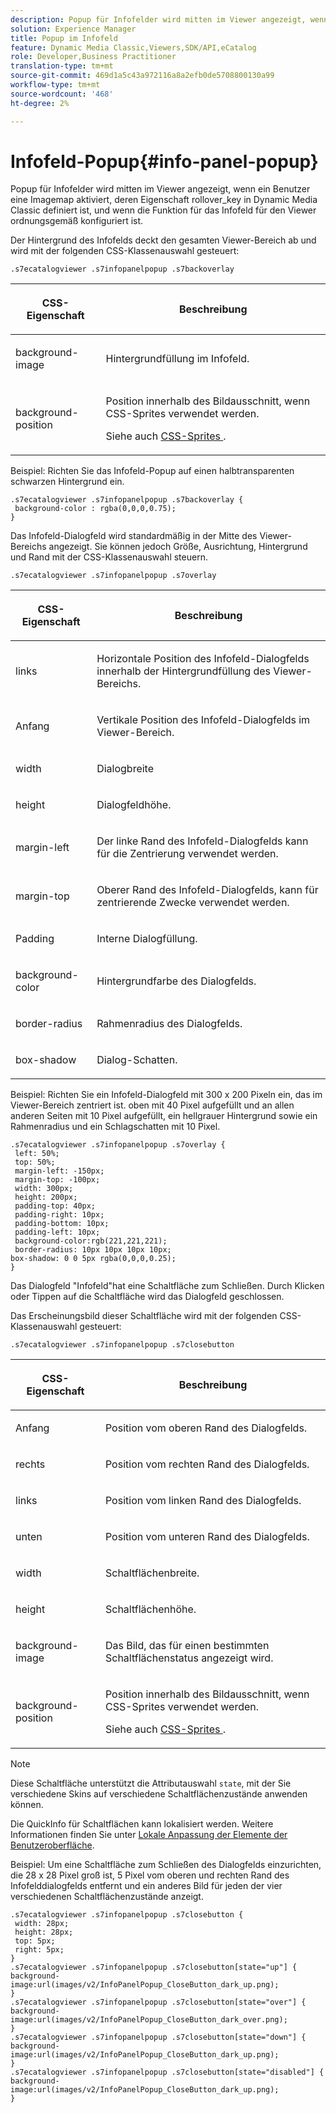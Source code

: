 ```yaml
---
description: Popup für Infofelder wird mitten im Viewer angezeigt, wenn ein Benutzer eine Imagemap aktiviert, deren Eigenschaft rollover_key in Dynamic Media Classic definiert ist, und wenn die Funktion für das Infofeld für den Viewer ordnungsgemäß konfiguriert ist.
solution: Experience Manager
title: Popup im Infofeld
feature: Dynamic Media Classic,Viewers,SDK/API,eCatalog
role: Developer,Business Practitioner
translation-type: tm+mt
source-git-commit: 469d1a5c43a972116a8a2efb0de5708800130a99
workflow-type: tm+mt
source-wordcount: '468'
ht-degree: 2%

---
```



# Infofeld-Popup{#info-panel-popup}

Popup für Infofelder wird mitten im Viewer angezeigt, wenn ein Benutzer eine Imagemap aktiviert, deren Eigenschaft rollover_key in Dynamic Media Classic definiert ist, und wenn die Funktion für das Infofeld für den Viewer ordnungsgemäß konfiguriert ist.

Der Hintergrund des Infofelds deckt den gesamten Viewer-Bereich ab und wird mit der folgenden CSS-Klassenauswahl gesteuert:

`.s7ecatalogviewer .s7infopanelpopup .s7backoverlay`

<table id="table_94EE3F5BBE4547C0B4943471CEE7EDE4"> 
 <thead> 
  <tr> 
   <th colname="col1" class="entry"> <p> CSS-Eigenschaft </p> </th> 
   <th colname="col2" class="entry"> <p>Beschreibung </p> </th> 
  </tr> 
 </thead>
 <tbody> 
  <tr> 
   <td colname="col1"> <p> <span class="codeph"> background-image  </span> </p> </td> 
   <td colname="col2"> <p>Hintergrundfüllung im Infofeld. </p> </td> 
  </tr> 
  <tr> 
   <td colname="col1"> <p> <span class="codeph"> background-position  </span> </p> </td> 
   <td colname="col2"> <p> Position innerhalb des Bildausschnitt, wenn CSS-Sprites verwendet werden. </p> <p>Siehe auch <a href="../../../c-html5-s7-aem-asset-viewers/c-html5-20-ecatalog-viewer-about/c-html5-20-ecatalog-viewer-customizingviewer/c-html5-20-ecatalog-viewer-customizingviewer.md#section-9d570f95eb2443aca74c1b02f6e89aff" format="dita" scope="local"> CSS-Sprites </a>. </p> </td> 
  </tr> 
 </tbody> 
</table>

Beispiel: Richten Sie das Infofeld-Popup auf einen halbtransparenten schwarzen Hintergrund ein.

```
.s7ecatalogviewer .s7infopanelpopup .s7backoverlay { 
 background-color : rgba(0,0,0,0.75); 
}
```

Das Infofeld-Dialogfeld wird standardmäßig in der Mitte des Viewer-Bereichs angezeigt. Sie können jedoch Größe, Ausrichtung, Hintergrund und Rand mit der CSS-Klassenauswahl steuern.

`.s7ecatalogviewer .s7infopanelpopup .s7overlay`

<table id="table_4E666A03A3D44CEEA72225113553AB3F"> 
 <thead> 
  <tr> 
   <th colname="col1" class="entry"> <p> CSS-Eigenschaft </p> </th> 
   <th colname="col2" class="entry"> <p>Beschreibung </p> </th> 
  </tr> 
 </thead>
 <tbody> 
  <tr> 
   <td colname="col1"> <p> <span class="codeph"> links </span> </p> </td> 
   <td colname="col2"> <p>Horizontale Position des Infofeld-Dialogfelds innerhalb der Hintergrundfüllung des Viewer-Bereichs. </p> </td> 
  </tr> 
  <tr> 
   <td colname="col1"> <p> <span class="codeph"> Anfang </span> </p> </td> 
   <td colname="col2"> <p>Vertikale Position des Infofeld-Dialogfelds im Viewer-Bereich. </p> </td> 
  </tr> 
  <tr> 
   <td colname="col1"> <p> <span class="codeph"> width </span> </p> </td> 
   <td colname="col2"> <p>Dialogbreite </p> </td> 
  </tr> 
  <tr> 
   <td colname="col1"> <p> <span class="codeph"> height </span> </p> </td> 
   <td colname="col2"> <p>Dialogfeldhöhe. </p> </td> 
  </tr> 
  <tr> 
   <td colname="col1"> <p> <span class="codeph"> margin-left  </span> </p> </td> 
   <td colname="col2"> <p>Der linke Rand des Infofeld-Dialogfelds kann für die Zentrierung verwendet werden. </p> </td> 
  </tr> 
  <tr> 
   <td colname="col1"> <p> <span class="codeph"> margin-top  </span> </p> </td> 
   <td colname="col2"> <p>Oberer Rand des Infofeld-Dialogfelds, kann für zentrierende Zwecke verwendet werden. </p> </td> 
  </tr> 
  <tr> 
   <td colname="col1"> <p> <span class="codeph"> Padding </span> </p> </td> 
   <td colname="col2"> <p>Interne Dialogfüllung. </p> </td> 
  </tr> 
  <tr> 
   <td colname="col1"> <p> <span class="codeph"> background-color  </span> </p> </td> 
   <td colname="col2"> <p>Hintergrundfarbe des Dialogfelds. </p> </td> 
  </tr> 
  <tr> 
   <td colname="col1"> <p> <span class="codeph"> border-radius  </span> </p> </td> 
   <td colname="col2"> <p>Rahmenradius des Dialogfelds. </p> </td> 
  </tr> 
  <tr> 
   <td colname="col1"> <p> <span class="codeph"> box-shadow  </span> </p> </td> 
   <td colname="col2"> <p>Dialog-Schatten. </p> </td> 
  </tr> 
 </tbody> 
</table>

Beispiel: Richten Sie ein Infofeld-Dialogfeld mit 300 x 200 Pixeln ein, das im Viewer-Bereich zentriert ist. oben mit 40 Pixel aufgefüllt und an allen anderen Seiten mit 10 Pixel aufgefüllt, ein hellgrauer Hintergrund sowie ein Rahmenradius und ein Schlagschatten mit 10 Pixel.

```
.s7ecatalogviewer .s7infopanelpopup .s7overlay { 
 left: 50%; 
 top: 50%; 
 margin-left: -150px; 
 margin-top: -100px; 
 width: 300px; 
 height: 200px; 
 padding-top: 40px; 
 padding-right: 10px; 
 padding-bottom: 10px; 
 padding-left: 10px; 
 background-color:rgb(221,221,221); 
 border-radius: 10px 10px 10px 10px; 
box-shadow: 0 0 5px rgba(0,0,0,0.25);  
}
```

Das Dialogfeld &quot;Infofeld&quot;hat eine Schaltfläche zum Schließen. Durch Klicken oder Tippen auf die Schaltfläche wird das Dialogfeld geschlossen.

Das Erscheinungsbild dieser Schaltfläche wird mit der folgenden CSS-Klassenauswahl gesteuert:

`.s7ecatalogviewer .s7infopanelpopup .s7closebutton`

<table id="table_2C8D322F57114A72B43053CB4539C65C"> 
 <thead> 
  <tr> 
   <th colname="col1" class="entry"> <p> CSS-Eigenschaft </p> </th> 
   <th colname="col2" class="entry"> <p>Beschreibung </p> </th> 
  </tr> 
 </thead>
 <tbody> 
  <tr> 
   <td colname="col1"> <p> <span class="codeph"> Anfang </span> </p> </td> 
   <td colname="col2"> <p>Position vom oberen Rand des Dialogfelds. </p> </td> 
  </tr> 
  <tr> 
   <td colname="col1"> <p> <span class="codeph"> rechts </span> </p> </td> 
   <td colname="col2"> <p>Position vom rechten Rand des Dialogfelds. </p> </td> 
  </tr> 
  <tr> 
   <td colname="col1"> <p> <span class="codeph"> links </span> </p> </td> 
   <td colname="col2"> <p>Position vom linken Rand des Dialogfelds. </p> </td> 
  </tr> 
  <tr> 
   <td colname="col1"> <p> <span class="codeph"> unten </span> </p> </td> 
   <td colname="col2"> <p>Position vom unteren Rand des Dialogfelds. </p> </td> 
  </tr> 
  <tr> 
   <td colname="col1"> <p> <span class="codeph"> width  </span> </p> </td> 
   <td colname="col2"> <p>Schaltflächenbreite. </p> </td> 
  </tr> 
  <tr> 
   <td colname="col1"> <p> <span class="codeph"> height  </span> </p> </td> 
   <td colname="col2"> <p>Schaltflächenhöhe. </p> </td> 
  </tr> 
  <tr> 
   <td colname="col1"> <p> <span class="codeph"> background-image  </span> </p> </td> 
   <td colname="col2"> <p>Das Bild, das für einen bestimmten Schaltflächenstatus angezeigt wird. </p> </td> 
  </tr> 
  <tr> 
   <td colname="col1"> <p> <span class="codeph"> background-position  </span> </p> </td> 
   <td colname="col2"> <p> Position innerhalb des Bildausschnitt, wenn CSS-Sprites verwendet werden. </p> <p>Siehe auch <a href="../../../c-html5-s7-aem-asset-viewers/c-html5-20-ecatalog-viewer-about/c-html5-20-ecatalog-viewer-customizingviewer/c-html5-20-ecatalog-viewer-customizingviewer.md#section-9d570f95eb2443aca74c1b02f6e89aff" format="dita" scope="local"> CSS-Sprites </a>. </p> </td> 
  </tr> 
 </tbody> 
</table>

>[!NOTE]
>
>Diese Schaltfläche unterstützt die Attributauswahl `state`, mit der Sie verschiedene Skins auf verschiedene Schaltflächenzustände anwenden können.

Die QuickInfo für Schaltflächen kann lokalisiert werden. Weitere Informationen finden Sie unter [Lokale Anpassung der Elemente der Benutzeroberfläche](../../../c-html5-s7-aem-asset-viewers/c-html5-20-ecatalog-viewer-about/c-html5-20-ecatalog-viewer-localization.md#concept-cbfc39344c494eb7b9f6a272cff0cc74).

Beispiel: Um eine Schaltfläche zum Schließen des Dialogfelds einzurichten, die 28 x 28 Pixel groß ist, 5 Pixel vom oberen und rechten Rand des Infofelddialogfelds entfernt und ein anderes Bild für jeden der vier verschiedenen Schaltflächenzustände anzeigt.

```
.s7ecatalogviewer .s7infopanelpopup .s7closebutton { 
 width: 28px; 
 height: 28px; 
 top: 5px; 
 right: 5px; 
} 
.s7ecatalogviewer .s7infopanelpopup .s7closebutton[state="up"] { 
background-image:url(images/v2/InfoPanelPopup_CloseButton_dark_up.png); 
} 
.s7ecatalogviewer .s7infopanelpopup .s7closebutton[state="over"] { 
background-image:url(images/v2/InfoPanelPopup_CloseButton_dark_over.png); 
} 
.s7ecatalogviewer .s7infopanelpopup .s7closebutton[state="down"] { 
background-image:url(images/v2/InfoPanelPopup_CloseButton_dark_up.png); 
} 
.s7ecatalogviewer .s7infopanelpopup .s7closebutton[state="disabled"] { 
background-image:url(images/v2/InfoPanelPopup_CloseButton_dark_up.png); 
}
```

